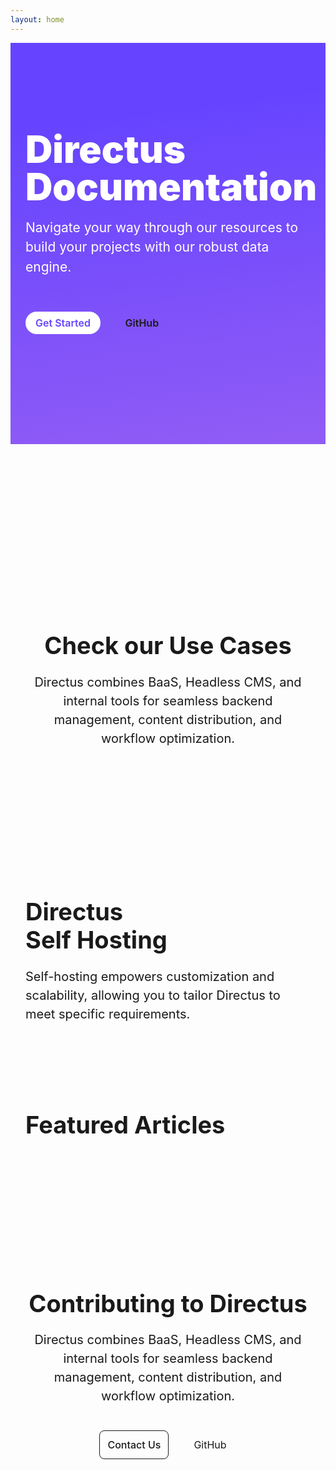 ```yaml
---
layout: home
---
```


<script setup>
  import CodeToggler from "./.vitepress/components/home/CodeToggler.vue"
  import UseCase from "./.vitepress/components/home/UseCase.vue"
  import Footer from "./.vitepress/components/home/Footer.vue"
  import SelfHosting from "./.vitepress/components/home/SelfHosting.vue"
  import Article from "./.vitepress/components/home/Article.vue"
  import Articles from "./.vitepress/components/home/Article.vue"
  import Github from "./.vitepress/components/home/icons/Github.vue"
  import Divider from "./.vitepress/components/Divider.vue"
  import { data as articles } from "./index.data.js"
</script>

<section class="hero">
  <div class="section-container section-padding--lg flex">
    <div class="hero-content">
      <h1 class="m-20 ">Directus Documentation</h1>
      <p class="m-20">
        Navigate your way through our resources to build your projects with our robust data engine.
      </p>
      <div class="hero-buttons">
        <a class="primary-btn" href="#">Get Started</a>
        <a class="secondary-btn inline-flex" href="#" target="_blank">GitHub<Github/></a
        >
      </div>
    </div>
    <CodeToggler class="hero-toggler" />
  </div>
</section>

<section class="section-container section-padding--lg">
  <Tabs class="white-bg" :tabs="['Developer Reference', 'User Guide']">
    <template #developer-reference>
      <Card
        title="Authentication"
        text="Directus provides powerful authentication capabilities to effortlessly implement a robust authentication system."
        url="https://www.google.com/"
        icon="check"
      />
      <Card
        title="GraphQL"
        text="Directus provides powerful authentication capabilities to effortlessly implement a robust authentication system."
        url="https://www.google.com/"
        icon="full_stacked_bar_chart"
      />
      <Card
        title="APIs"
        text="Directus provides powerful authentication capabilities to effortlessly implement a robust authentication system."
        url="https://www.google.com/"
        icon="api"
      />
      <Card
        title="Extensions"
        text="Directus provides powerful authentication capabilities to effortlessly implement a robust authentication system."
        url="https://www.google.com/"
        icon="extension"
      />
      <Card
        title="Real Time"
        text="Directus provides powerful authentication capabilities to effortlessly implement a robust authentication system."
        url="https://www.google.com/"
        icon="insights"
      />
      <Card
        title="Self Hosting"
        text="Directus provides powerful authentication capabilities to effortlessly implement a robust authentication system."
        url="https://www.google.com/"
        icon="view_module"
      />
    </template>
    <template #user-guide>
      <Card
        title="Extensions"
        text="Directus provides powerful authentication capabilities to effortlessly implement a robust authentication system."
        url="https://www.google.com/"
      />
      <Card
        title="Real Time"
        text="Directus provides powerful authentication capabilities to effortlessly implement a robust authentication system."
        url="https://www.google.com/"
      />
      <Card
        title="Self Hosting"
        text="Directus provides powerful authentication capabilities to effortlessly implement a robust authentication system."
        url="https://www.google.com/"
      />
    </template>
  </Tabs>
</section>

<section class="gray-bg">
  <div class="section-container section-padding--md">
    <div class="header centered-text vp-doc">
      <h2>Check our Use Cases</h2>
      <p class="m-20 text-muted">
        Directus combines BaaS, Headless CMS, and internal tools for seamless
        backend management, content distribution, and workflow optimization.
      </p>
    </div>
    <div class="grid-3">
      <UseCase title="Backend-As-A-Service" tag="Backend" desc="Quickly build digital
      projects with our feature-rich toolkit that configures your backend logic." img="/assets/baas.png" url='#' />
      <UseCase title="Headless CMS" tag="CMS" desc="Manage content, users, and assets with no limitations or barriers." img="/assets/headless-cms.png" url='#' />
      <UseCase title="Internal Tools" tag="Tools" desc="Build workflows, dashboards and  customized internal apps faster." img="/assets/internal-tools.png" url='#' />
    </div>
  </div>
</section>

<section class="section-padding--md">
  <div class="section-container flex">
    <div class="header vp-doc max-width">
      <h2 class="sh-heading">Directus <span style="white-space:nowrap;">Self Hosting</span></h2>
      <p class="m-20 text-muted">
        Self-hosting empowers customization and scalability, allowing you to tailor Directus to meet specific requirements.
      </p>
    </div>
    <div class="grid-2 m-20">
      <SelfHosting class="m-20" title="Docker Guide" desc="Get up and running with our Docker Guide." img="/assets/docker.png" url='#' />
      <SelfHosting class="m-20" title="CLI" desc="Get up and running with our CLI Guide." img="/assets/cli.png" url='#' />
    </div>
  </div>
</section>

<div class="section-container">
  <Divider />
</div>

<section class="section-container section-padding--md">
  <div class="header vp-doc">
    <h2>Featured Articles</h2>
  </div>

  <div class="article-grid section-padding--md">
    <Article v-for="article in articles.data" :title="article.title" :tag="article.category" :img="article.image" :url='article.slug' :author="article.author" :date="new Date(article.publish_date).toDateString()"  />
  </div>
</section>

<div class="section-container">
  <Divider />
</div>

<section class="section-container section-padding--md">
  <div class="header centered-text vp-doc">
    <h2>Contributing to Directus</h2>
    <p class="m-20 text-muted">
      Directus combines BaaS, Headless CMS, and internal tools for seamless
      backend management, content distribution, and workflow optimization.
    </p>
    <div class="max-btn-width">
      <a class="outline-btn" href="#">Contact Us</a>
      <a class="secondary-btn inline-flex " href="#" target="_blank">GitHub<Github/></a
        >
    </div>
  </div>
  <div class="grid-3">
    <Card
    h="3"
    title="Report a Bug"
    text="Directus provides powerful authentication capabilities to effortlessly implement a robust authentication system."
    url="https://www.google.com/"
    icon="bug_report"
    />
    <Card
    h="3"
    title="Create a PR"
    text="Directus provides powerful authentication capabilities to effortlessly implement a robust authentication system."
    url="https://www.google.com/"
    icon="domain_verification"
    />
    <Card
    h="3"
    title="Request a Feature"
    text="Directus provides powerful authentication capabilities to effortlessly implement a robust authentication system."
    url="https://www.google.com/"
    icon="post_add"
    />
  </div>
</section>

<Footer />

<style>
.VPHome {
  max-width: unset;

}
.VPHome[data-v-ecbca2fe] {
 padding-bottom: 0;
}
.vp-doc h2 {
  border-top: 0;
  margin: 0;
  line-height: 1.2;
}
.vp-doc a {
  color: var(--vp-c-text-1);
}
.vp-doc a:hover {
  text-decoration: none;
}

a {
  cursor: pointer;
  font-size: 16px;
  text-decoration: none;
}

hr {
  border-color: #dadada57;
  margin: 0 120px;
}

:root {
  --vp-layout-max-width: 1280px;
}

.section-container {
  padding-inline: 24px;
  max-width: var(--vp-layout-max-width);
  margin-inline: auto;
}

.section-padding--md {
 padding-block: 60px;
}

.section-padding--lg {
  padding-block: 120px;
}

.hero {
  background: #011026;
  background: linear-gradient(172deg,#64f 20%,#f9d 300%);
  color: white;
}

.hero-badge {
  background: #FF99DD;
  border-radius: 6px;
  display: inline-block;
  font-size: 13px;
  font-weight: 600;
  padding: 4px;
}

.hero-content {
  max-width: 580px;
}
.hero-content h1 {
  font-size: 60px;
  font-weight: 900;
  line-height: 1;

}
.hero-content p {
  font-size: 21px;
  line-height: 1.5;

}
.hero-buttons {
  margin: 48px 0;
  max-width: 300px;
  font-weight: 600;
}

.outline-btn {
	display: inline-block;
	border: 1px solid;
	border-color: var(--vp-c-divider);
	border-radius: 8px;
	color: var(--vp-c-text-1);
	font-weight: 500;
	margin-top: 20px;
	padding: 12px;
}

.primary-btn {
  background: #fff;
  border-radius: 24px;
  color: #64f;
  font-size: 16px;
  padding: 8px 16px;
}
.primary-btn:hover {
  background-color: #f0f4f9;
  transition: 0.4s;
}
.secondary-btn {
  padding: 16px;
  margin-left: 20px;
}

.secondary-btn:hover {
  text-decoration: underline;
}
.hero-toggler {
  background-color: #1F1938;
  border-radius: 8px;
  width: 100%;
  max-width: 590px;

}
.flex {
  display: flex;
  align-items: center;
  justify-content: space-between;
}
.inline-flex {
  display: inline-flex;
}

.white-bg {
  background: var(--vp-c-bg);
}
.gray-bg {
  background: var(--vp-sidebar-bg-color);
}

.text-muted {
   color: var(--vp-c-text-2);
}

.header h2 {
  font-size: 38px;
}
.header p {
  font-size: 20px;
  line-height: 1.5;
}
.centered-text {
  text-align: center;
  max-width: 680px;
  margin: 0 auto;
}

.divider {
  height: 1px;
  background: var(--vp-c-divider);
}

.m-20 {
    margin: 20px 0;
}
.m-10 {
    margin: 10px 0;
}
.max-btn-width {
  max-width: 260px;
  margin: 0 auto;
}
.grid-2 {
	display: grid;
	grid-template-columns: repeat(2, 1fr);
	gap: 24px;
}
.grid-3 {
	display: grid;
	grid-template-columns: repeat(3, 1fr);
	gap: 24px;
  margin: 60px 0;
}
.grid-4 {
  display: grid;
	grid-template-columns: repeat(4, 1fr);
	gap: 12px;
  margin: 60px 0;
}

.article-grid {
  display: grid;
	grid-template-columns: repeat(1, 1fr);
	gap: 40px;
}

.max-width {
  max-width: 480px;
}

@media only screen and (min-width: 768px) {
  .sh-heading {
    max-width: 10ch;
  }

  .article-grid {
    grid-template-columns: repeat(4, 1fr);
    gap: 12px;
  }
}

@media only screen and (max-width: 768px) {
  .flex {
    flex-direction: column;
    align-items: stretch;
  }

  .header h2 {
    font-size: 28px;
  }
  .header p {
    font-size: 18px;
  }
  
  .grid-2, .grid-3, .grid-4 {
    grid-template-columns: 1fr;
  }

  .hero-toggler {
    display: none;
  }
  .hero-content h1 {
  font-size: 48px;
  }
}

</style>
